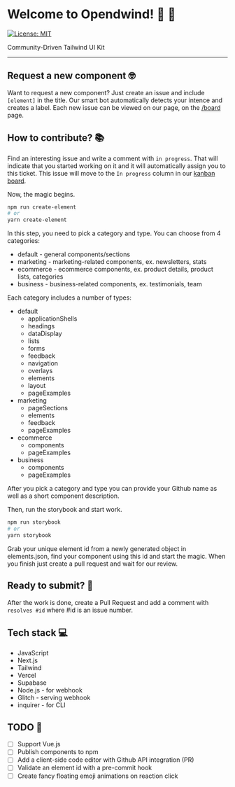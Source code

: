 # Welcome to Opendwind! 💨 🦄

[![License: MIT](https://img.shields.io/badge/License-MIT-yellow.svg)](https://opensource.org/licenses/MIT)

Community-Driven Tailwind UI Kit

---

## Request a new component 🤓

Want to request a new component? Just create an issue and include `[element]` in the title. Our smart bot automatically detects your intence and creates a label. Each new issue can be viewed on our page, on the [/board](https://openwind.vercel.app/board) page.

## How to contribute? 📚

Find an interesting issue and write a comment with `in progress`. That will indicate that you started working on it and it will automatically assign you to this ticket. This issue will move to the `In progress` column in our [kanban board](https://openwind.vercel.app/board).

Now, the magic begins.

```bash
npm run create-element
# or
yarn create-element
```

In this step, you need to pick a category and type. You can choose from 4 categories:

- default - general components/sections
- marketing - marketing-related components, ex. newsletters, stats
- ecommerce - ecommerce components, ex. product details, product lists, categories
- business - business-related components, ex. testimonials, team

Each category includes a number of types:

- default
  - applicationShells
  - headings
  - dataDisplay
  - lists
  - forms
  - feedback
  - navigation
  - overlays
  - elements
  - layout
  - pageExamples
- marketing
  - pageSections
  - elements
  - feedback
  - pageExamples
- ecommerce
  - components
  - pageExamples
- business
  - components
  - pageExamples

After you pick a category and type you can provide your Github name as well as a short component description.

Then, run the storybook and start work.

```bash
npm run storybook
# or
yarn storybook
```

Grab your unique element id from a newly generated object in elements.json, find your component using this id and start the magic. When you finish just create a pull request and wait for our review.

## Ready to submit? 🚀

After the work is done, create a Pull Request and add a comment with `resolves #id` where #id is an issue number.

## Tech stack 💻

- JavaScript
- Next.js
- Tailwind
- Vercel
- Supabase
- Node.js - for webhook
- Glitch - serving webhook
- inquirer - for CLI

## TODO 👀

- [ ] Support Vue.js
- [ ] Publish components to npm
- [ ] Add a client-side code editor with Github API integration (PR)
- [ ] Validate an element id with a pre-commit hook
- [ ] Create fancy floating emoji animations on reaction click
